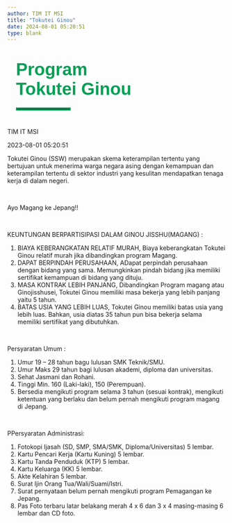```yaml
---
author: TIM IT MSI
title: "Tokutei Ginou"
date: 2024-08-01 05:20:51
type: blank
---
```


<h1 class="MsoNormal" style="margin-bottom: 0cm; margin-left: 20px; margin-right: 20px;"><span style="font-size: 30pt; font-family: 'Poppins', sans-serif;"><span style="color: #03A055;"><span style="vertical-align: inherit;"><span style="vertical-align: inherit;"><span style="vertical-align: inherit;"><span style="vertical-align: inherit;"><span style="vertical-align: inherit;"><span style="vertical-align: inherit;"><span style="vertical-align: inherit;"><span style="vertical-align: inherit;"><span style="vertical-align: inherit;"><span style="vertical-align: inherit;"><span style="vertical-align: inherit;">Program</br> Tokutei Ginou</span></span></span></span></span></span></span></span></span></span></span></span></span></span></h1>

<hr style="border: 3px solid #03A055; width: 120px; margin-top:20px; margin-bottom: 40px; margin-left: 20px; margin-right: 20px;">

<div class="p-5 border border-gray-300 rounded-lg bg-gray-100 dark:bg-gray-700 mx-5">
<div class="flex justify-left">
    <p class="MsoNormal dark:text-white mb-4 mr-8 mt-2">
        <span class="text-sm font-poppins dark:text-white">
            <span class="text-black dark:text-white">
                <i class="fas fa-user mr-2"></i>TIM IT MSI
            </span>
        </span>
    </p>
    <p class="MsoNormal mb-4 mt-2">
        <span class="text-sm font-poppins">
            <span class="text-black dark:text-white">
                <i class="fas fa-calendar-alt mr-2"></i>2023-08-01 05:20:51
            </span>
        </span>
    </p>
</div>
    <p class="MsoNormal m-0 leading-6 text-justify">
        <span class="text-base font-poppins">
            <strong>
                <span class="text-black dark:text-white">
                    <span style="vertical-align: inherit;">
                        <span style="vertical-align: inherit;"></span>
                    </span>
                </span>
            </strong>
            <span class="text-black dark:text-white">
                <span style="vertical-align: inherit;">
                    <span style="vertical-align: inherit;">Tokutei Ginou (SSW) merupakan skema keterampilan tertentu yang bertujuan untuk menerima warga negara asing dengan kemampuan dan keterampilan tertentu di sektor industri yang kesulitan mendapatkan tenaga kerja di dalam negeri. </span>
                </span>
            </span>
        </span>
    </p>
    <p class="MsoNormal m-0 leading-6 text-justify">
        <span class="text-base font-poppins text-black dark:text-white">&nbsp;</span>
    </p>
    <p class="MsoNormal m-0 leading-6 text-justify">
        <span class="text-base font-poppins text-black dark:text-white">
            <span style="vertical-align: inherit;">
                <span style="vertical-align: inherit;">Ayo Magang ke Jepang!!</span>
            </span>
        </span>
    </p>
    <p class="MsoNormal m-0 leading-6 text-justify">
        <span class="text-base font-poppins text-black dark:text-white">&nbsp;</span>
    </p>
    <p class="MsoNormal m-0 leading-6 text-justify">
        <span class="text-base font-poppins text-black dark:text-white">
            <span style="vertical-align: inherit;">
                <span style="vertical-align: inherit;">KEUNTUNGAN BERPARTISIPASI DALAM
GINOU JISSHU(MAGANG) :

1. BIAYA KEBERANGKATAN RELATIF MURAH, Biaya keberangkatan Tokutei Ginou relatif murah jika dibandingkan program Magang.
2. DAPAT BERPINDAH PERUSAHAAN, ADapat perpindah perusahaan dengan bidang yang sama. Memungkinkan pindah bidang jika memiliki sertifikat kemampuan di bidang yang dituju.
3. MASA KONTRAK LEBIH PANJANG, Dibandingkan Program magang atau Ginojisshusei, Tokutei Ginou memiliki masa bekerja yang lebih panjang yaitu 5 tahun.
4. BATAS USIA YANG LEBIH LUAS, Tokutei Ginou memiliki batas usia yang lebih luas. Bahkan, usia diatas 35 tahun pun bisa bekerja selama memiliki sertifikat yang dibutuhkan.</span>
            </span>
        </span>
    </p>
    

 </span>
    </p>
    <p class="MsoNormal m-0 leading-6 text-justify">
        <span class="text-base font-poppins text-black dark:text-white">&nbsp;</span>
    </p>
    <p class="MsoNormal m-0 leading-6 text-justify">
        <span class="text-base font-poppins text-black dark:text-white">
            <span style="vertical-align: inherit;">
                <span style="vertical-align: inherit;">Persyaratan Umum :

1. Umur 19 – 28 tahun bagu lulusan SMK Teknik/SMU.
2. Umur Maks 29 tahun bagi lulusan akademi, diploma dan universitas.
3. Sehat Jasmani dan Rohani.
4. Tinggi Min. 160 (Laki-laki), 150 (Perempuan).
5. Bersedia mengikuti program selama 3 tahun (sesuai kontrak), mengikuti ketentuan yang berlaku dan belum pernah mengikuti program magang di Jepang.</span>
            </span>
        </span>
    </p>
    

 </span>
    </p>
    <p class="MsoNormal m-0 leading-6 text-justify">
        <span class="text-base font-poppins text-black dark:text-white">&nbsp;</span>
    </p>
    <p class="MsoNormal m-0 leading-6 text-justify">
        <span class="text-base font-poppins text-black dark:text-white">
            <span style="vertical-align: inherit;">
                <span style="vertical-align: inherit;">PPersyaratan Administrasi:

1. Fotokopi Ijasah (SD, SMP, SMA/SMK, Diploma/Universitas) 5 lembar.
2. Kartu Pencari Kerja (Kartu Kuning) 5 lembar.
3. Kartu Tanda Penduduk (KTP) 5 lembar.
4. Kartu Keluarga (KK) 5 lembar.
5. Akte Kelahiran 5 lembar.
6. Surat Ijin Orang Tua/Wali/Suami/Istri.
7. Surat pernyataan belum pernah mengikuti program Pemagangan ke Jepang.
8. Pas Foto terbaru latar belakang merah 4 x 6 dan 3 x 4 masing-masing 6 lembar dan CD foto.</span>
            </span>
        </span>
    </p>


<style>
@media screen and (max-width: 768px) {
  div[style*="padding: 20px; border: 1px solid #d9d9d9; border-radius: 10px; background-color: #f9f9f9;"] {
    margin-left: 10px;
    margin-right: 10px;
  }
}
</style>